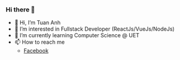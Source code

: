 ### Hi there 👋

- 👋 Hi, I’m Tuan Anh
- 👀 I’m interested in Fullstack Developer (ReactJs/VueJs/NodeJs)
- 🌱 I’m currently learning Computer Science @ UET
- 📫 How to reach me 
  - [Facebook](https://www.facebook.com/SoNguyenTo216)
